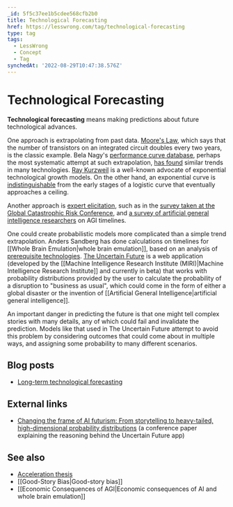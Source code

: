 ```yaml
---
_id: 5f5c37ee1b5cdee568cfb2b0
title: Technological Forecasting
href: https://lesswrong.com/tag/technological-forecasting
type: tag
tags:
  - LessWrong
  - Concept
  - Tag
synchedAt: '2022-08-29T10:47:38.576Z'
---
```

# Technological Forecasting

**Technological forecasting** means making predictions about future technological advances.

One approach is extrapolating from past data. [Moore's Law](http://en.wikipedia.org/wiki/Moore's_law), which says that the number of transistors on an integrated circuit doubles every two years, is the classic example. Bela Nagy's [performance curve database](http://pcdb.santafe.edu/), perhaps the most systematic attempt at such extrapolation, [has found](http://tuvalu.santafe.edu/~bn/workingpapers/NagyFarmerTrancikBui.pdf) similar trends in many technologies. [Ray Kurzweil](http://www.kurzweilai.net/the-law-of-accelerating-returns) is a well-known advocate of exponential technological growth models. On the other hand, an exponential curve is [indistinguishable](http://commonsenseatheism.com/wp-content/uploads/2012/01/Modis-The-singularity-myth.pdf) from the early stages of a logistic curve that eventually approaches a ceiling.

Another approach is [expert elicitation](http://teaching.p-design.ch/forecasting07/texts/RoweWright2001_Delphi_Technique.pdf), such as in the [survey taken at the Global Catastrophic Risk Conference](http://www.philosophy.ox.ac.uk/__data/assets/pdf_file/0020/3854/global-catastrophic-risks-report.pdf), and [a survey of artificial general intelligence researchers](http://sethbaum.com/ac/2011_AI-Experts.html) on AGI timelines.

One could create probabilistic models more complicated than a simple trend extrapolation. Anders Sandberg has done calculations on timelines for [[Whole Brain Emulation|whole brain emulation]], based on an analysis of [prerequisite technologies](http://www.fhi.ox.ac.uk/__data/assets/pdf_file/0019/3853/brain-emulation-roadmap-report.pdf). [The Uncertain Future](http://www.theuncertainfuture.com) is a web application (developed by the [[Machine Intelligence Research Institute (MIRI)|Machine Intelligence Research Institute]] and currently in beta) that works with probability distributions provided by the user to calculate the probability of a disruption to "business as usual", which could come in the form of either a global disaster or the invention of [[Artificial General Intelligence|artificial general intelligence]].

An important danger in predicting the future is that one might tell complex stories with many details, any of which could fail and invalidate the prediction. Models like that used in The Uncertain Future attempt to avoid this problem by considering outcomes that could come about in multiple ways, and assigning some probability to many different scenarios.

## Blog posts

*   [Long-term technological forecasting](http://lesswrong.com/lw/9ao/longterm_technological_forecasting/)

## External links

*   [Changing the frame of AI futurism: From storytelling to heavy-tailed, high-dimensional probability distributions](http://intelligence.org/files/ChangingTheFrame.html) (a conference paper explaining the reasoning behind the Uncertain Future app)

## See also

*   [Acceleration thesis](https://wiki.lesswrong.com/wiki/Acceleration_thesis)
*   [[Good-Story Bias|Good-story bias]]
*   [[Economic Consequences of AGI|Economic consequences of AI and whole brain emulation]]